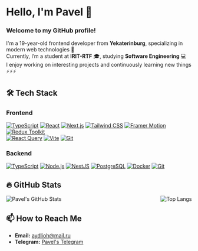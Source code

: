 # Hello, I'm Pavel 👋

### Welcome to my GitHub profile! 
I'm a 19-year-old frontend developer from **Yekaterinburg**, specializing in modern web technologies 🚀  
Currently, I’m a student at **IRIT-RTF** 🎓, studying **Software Engineering** 💻  
I enjoy working on interesting projects and continuously learning new things ⚡⚡⚡

## 🛠️ Tech Stack

### Frontend

[![TypeScript](https://img.shields.io/badge/-TypeScript-3178C6?logo=typescript&logoColor=white&style=for-the-badge)](https://www.typescriptlang.org/) 
[![React](https://img.shields.io/badge/-React-61DAFB?logo=react&logoColor=white&style=for-the-badge)](https://reactjs.org/) 
[![Next.js](https://img.shields.io/badge/-Next.js-000000?logo=next.js&logoColor=white&style=for-the-badge)](https://nextjs.org/) 
[![Tailwind CSS](https://img.shields.io/badge/-Tailwind%20CSS-06B6D4?logo=tailwindcss&logoColor=white&style=for-the-badge)](https://tailwindcss.com/) 
[![Framer Motion](https://img.shields.io/badge/-Framer%20Motion-00C4CC?logo=framer&logoColor=white&style=for-the-badge)](https://www.framer.com/api/motion/) 
[![Redux Toolkit](https://img.shields.io/badge/-Redux%20Toolkit-764ABC?logo=redux&logoColor=white&style=for-the-badge)](https://redux-toolkit.js.org/)  
[![React Query](https://img.shields.io/badge/-React%20Query-FF4154?logo=react-query&logoColor=white&style=for-the-badge)](https://tanstack.com/query/v5) 
[![Vite](https://img.shields.io/badge/-Vite-646CFF?logo=vite&logoColor=white&style=for-the-badge)](https://vitejs.dev/) 
[![Git](https://img.shields.io/badge/-Git-F05032?logo=git&logoColor=white&style=for-the-badge)](https://git-scm.com/)

### Backend

[![TypeScript](https://img.shields.io/badge/-TypeScript-3178C6?logo=typescript&logoColor=white&style=for-the-badge)](https://www.typescriptlang.org/) 
[![Node.js](https://img.shields.io/badge/-Node.js-8CC84B?logo=node.js&logoColor=white&style=for-the-badge)](https://nodejs.org/) 
[![NestJS](https://img.shields.io/badge/-NestJS-E0234E?logo=nestjs&logoColor=white&style=for-the-badge)](https://nestjs.com/) 
[![PostgreSQL](https://img.shields.io/badge/-PostgreSQL-4169E1?logo=postgresql&logoColor=white&style=for-the-badge)](https://www.postgresql.org/) 
[![Docker](https://img.shields.io/badge/-Docker-2496ED?logo=docker&logoColor=white&style=for-the-badge)](https://www.docker.com/) 
[![Git](https://img.shields.io/badge/-Git-F05032?logo=git&logoColor=white&style=for-the-badge)](https://git-scm.com/)

## 🔥 GitHub Stats

<div style="display: flex; justify-content: space-between; align-items: center; gap: 10px;">
  <img src="https://github-readme-stats.vercel.app/api?username=aydlioh&show_icons=true&theme=radical" alt="Pavel's GitHub Stats" style="max-width: 54%;" />
  <img src="https://github-readme-stats.vercel.app/api/top-langs/?username=aydlioh&layout=compact&theme=radical" alt="Top Langs" style="max-width: 44%;" />
</div>

## 📫 How to Reach Me

- **Email:** [aydlioh@mail.ru](mailto:aydlioh@mail.ru)
- **Telegram:** [Pavel's Telegram](https://t.me/pavel_biryuchev)
